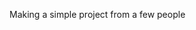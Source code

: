 Making a simple project from a few people

<!---
CanopusMV/CanopusMV is a ✨ special ✨ repository because its `README.md` (this file) appears on your GitHub profile.
You can click the Preview link to take a look at your changes.
--->
